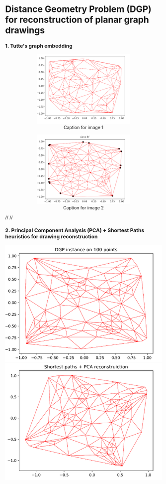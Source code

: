 # Distance Geometry Problem (DGP) for reconstruction of planar graph drawings   

### 1. Tutte's graph embedding
<div style="justify-content: center;">
    <figure style="text-align: center;">
        <img src="https://github.com/Nikita-Dudorov/DGP_planar_graph/blob/main/images/trian100.png" width="300" />
        <figcaption>Caption for image 1</figcaption>
    </figure>
    <figure style="text-align: center;">
        <img src="https://github.com/Nikita-Dudorov/DGP_planar_graph/blob/main/images/tutte100.png" width="300" />
        <figcaption>Caption for image 2</figcaption>
    </figure>
</div>

//
//

### 2. Principal Component Analysis (PCA) + Shortest Paths heuristics for drawing reconstruction
![](https://github.com/Nikita-Dudorov/DGP_planar_graph/blob/main/images/Instance100.png)
![](https://github.com/Nikita-Dudorov/DGP_planar_graph/blob/main/images/FW_PCA100.png)
